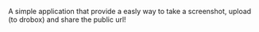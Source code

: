 A simple application that provide a easly way to take a screenshot, upload (to drobox) and share the public url!
